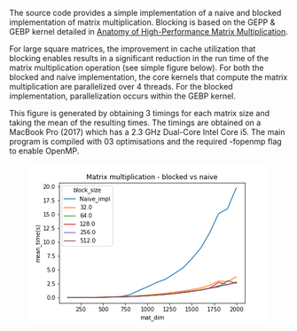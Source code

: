 The source code provides a simple implementation of a naive and blocked implementation of matrix multiplication. Blocking is based on the GEPP & GEBP kernel detailed in [Anatomy of High-Performance Matrix Multiplication](https://faculty.csbsju.edu/mheroux/fall2013_csci317/GotoRVDGACMTOMS.pdf).

For large square matrices, the improvement in cache utilization that blocking enables results in a significant reduction in the run time of the matrix multiplication operation (see simple figure below). For both the blocked and naive implementation, the core kernels that compute the matrix multiplication are parallelized over 4 threads. For the blocked implementation, parallelization occurs within the GEBP kernel.

This figure is generated by obtaining 3 timings for each matrix size and taking the mean of the resulting times. The timings are obtained on a MacBook Pro (2017) which has a 2.3 GHz Dual-Core Intel Core i5. The main program is compiled with 03 optimisations and the required -fopenmp flag to enable OpenMP.

<p align="center">
  <img src="https://github.com/kundaMwiza/learning/blob/master/hpc/gemm_impl/timings.png?raw=true" alt="matmul-timings"/>
</p>
